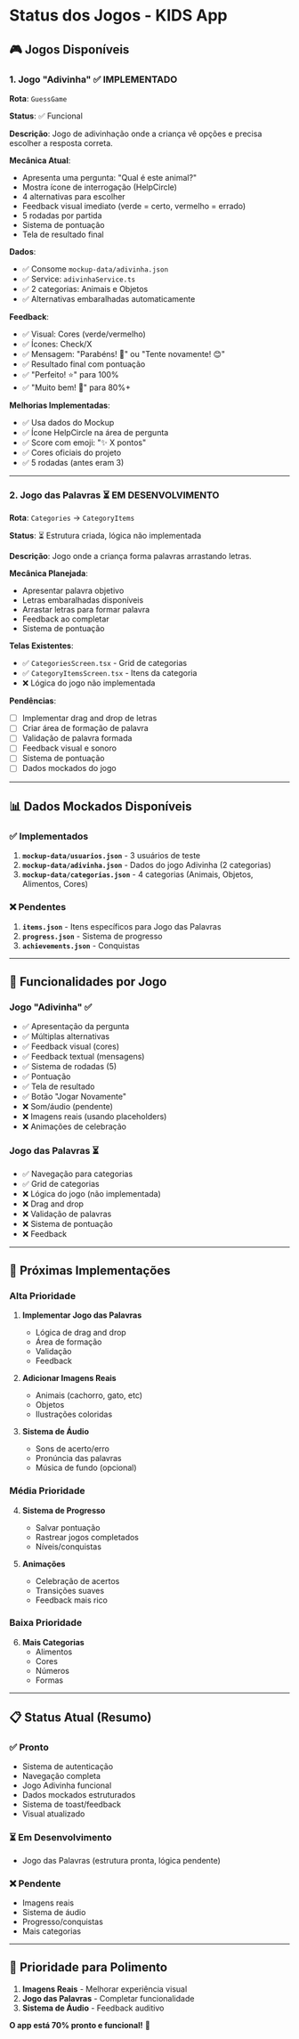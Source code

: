 # Status dos Jogos - KIDS App

## 🎮 Jogos Disponíveis

### 1. **Jogo "Adivinha"** ✅ IMPLEMENTADO

**Rota**: `GuessGame`

**Status**: ✅ Funcional

**Descrição**: 
Jogo de adivinhação onde a criança vê opções e precisa escolher a resposta correta.

**Mecânica Atual**:
- Apresenta uma pergunta: "Qual é este animal?"
- Mostra ícone de interrogação (HelpCircle)
- 4 alternativas para escolher
- Feedback visual imediato (verde = certo, vermelho = errado)
- 5 rodadas por partida
- Sistema de pontuação
- Tela de resultado final

**Dados**:
- ✅ Consome `mockup-data/adivinha.json`
- ✅ Service: `adivinhaService.ts`
- ✅ 2 categorias: Animais e Objetos
- ✅ Alternativas embaralhadas automaticamente

**Feedback**:
- ✅ Visual: Cores (verde/vermelho)
- ✅ Ícones: Check/X
- ✅ Mensagem: "Parabéns! 🎉" ou "Tente novamente! 😊"
- ✅ Resultado final com pontuação
- ✅ "Perfeito! ⭐" para 100%
- ✅ "Muito bem! 🌟" para 80%+

**Melhorias Implementadas**:
- ✅ Usa dados do Mockup
- ✅ Ícone HelpCircle na área de pergunta
- ✅ Score com emoji: "✨ X pontos"
- ✅ Cores oficiais do projeto
- ✅ 5 rodadas (antes eram 3)

---

### 2. **Jogo das Palavras** ⏳ EM DESENVOLVIMENTO

**Rota**: `Categories` → `CategoryItems`

**Status**: ⏳ Estrutura criada, lógica não implementada

**Descrição**: 
Jogo onde a criança forma palavras arrastando letras.

**Mecânica Planejada**:
- Apresentar palavra objetivo
- Letras embaralhadas disponíveis
- Arrastar letras para formar palavra
- Feedback ao completar
- Sistema de pontuação

**Telas Existentes**:
- ✅ `CategoriesScreen.tsx` - Grid de categorias
- ✅ `CategoryItemsScreen.tsx` - Itens da categoria
- ❌ Lógica do jogo não implementada

**Pendências**:
- [ ] Implementar drag and drop de letras
- [ ] Criar área de formação de palavra
- [ ] Validação de palavra formada
- [ ] Feedback visual e sonoro
- [ ] Sistema de pontuação
- [ ] Dados mockados do jogo

---

## 📊 Dados Mockados Disponíveis

### ✅ Implementados
1. **`mockup-data/usuarios.json`** - 3 usuários de teste
2. **`mockup-data/adivinha.json`** - Dados do jogo Adivinha (2 categorias)
3. **`mockup-data/categorias.json`** - 4 categorias (Animais, Objetos, Alimentos, Cores)

### ❌ Pendentes
1. **`items.json`** - Itens específicos para Jogo das Palavras
2. **`progress.json`** - Sistema de progresso
3. **`achievements.json`** - Conquistas

---

## 🎯 Funcionalidades por Jogo

### Jogo "Adivinha" ✅
- ✅ Apresentação da pergunta
- ✅ Múltiplas alternativas
- ✅ Feedback visual (cores)
- ✅ Feedback textual (mensagens)
- ✅ Sistema de rodadas (5)
- ✅ Pontuação
- ✅ Tela de resultado
- ✅ Botão "Jogar Novamente"
- ❌ Som/áudio (pendente)
- ❌ Imagens reais (usando placeholders)
- ❌ Animações de celebração

### Jogo das Palavras ⏳
- ✅ Navegação para categorias
- ✅ Grid de categorias
- ❌ Lógica do jogo (não implementada)
- ❌ Drag and drop
- ❌ Validação de palavras
- ❌ Sistema de pontuação
- ❌ Feedback

---

## 🚀 Próximas Implementações

### Alta Prioridade
1. **Implementar Jogo das Palavras**
   - Lógica de drag and drop
   - Área de formação
   - Validação
   - Feedback

2. **Adicionar Imagens Reais**
   - Animais (cachorro, gato, etc)
   - Objetos
   - Ilustrações coloridas

3. **Sistema de Áudio**
   - Sons de acerto/erro
   - Pronúncia das palavras
   - Música de fundo (opcional)

### Média Prioridade
4. **Sistema de Progresso**
   - Salvar pontuação
   - Rastrear jogos completados
   - Níveis/conquistas

5. **Animações**
   - Celebração de acertos
   - Transições suaves
   - Feedback mais rico

### Baixa Prioridade
6. **Mais Categorias**
   - Alimentos
   - Cores
   - Números
   - Formas

---

## 📋 Status Atual (Resumo)

### ✅ Pronto
- Sistema de autenticação
- Navegação completa
- Jogo Adivinha funcional
- Dados mockados estruturados
- Sistema de toast/feedback
- Visual atualizado

### ⏳ Em Desenvolvimento
- Jogo das Palavras (estrutura pronta, lógica pendente)

### ❌ Pendente
- Imagens reais
- Sistema de áudio
- Progresso/conquistas
- Mais categorias

---

## 🎯 Prioridade para Polimento

1. **Imagens Reais** - Melhorar experiência visual
2. **Jogo das Palavras** - Completar funcionalidade
3. **Sistema de Áudio** - Feedback auditivo

**O app está 70% pronto e funcional!** 🎉

